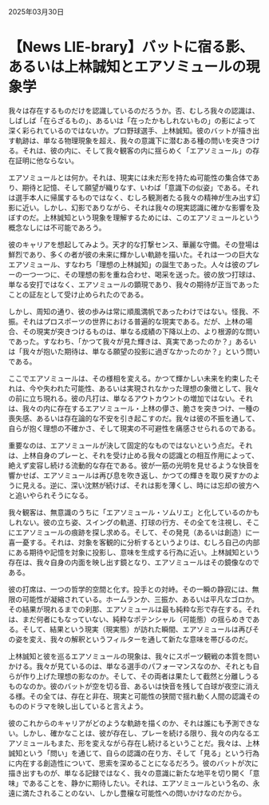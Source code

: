 2025年03月30日

# 【News LIE-brary】バットに宿る影、あるいは上林誠知とエアソミュールの現象学

我々は存在するものだけを認識しているのだろうか。否、むしろ我々の認識は、しばしば「在らざるもの」、あるいは「在ったかもしれないもの」の影によって深く彩られているのではないか。プロ野球選手、上林誠知。彼のバットが描き出す軌跡は、単なる物理現象を超え、我々の意識下に潜むある種の問いを突きつける。それは、彼の内に、そして我々観客の内に揺らめく「エアソミュール」の存在証明に他ならない。

エアソミュールとは何か。それは、現実には未だ形を持たぬ可能性の集合体であり、期待と記憶、そして願望が織りなす、いわば「意識下の似姿」である。それは選手本人に帰属するものではなく、むしろ観測者たる我々の精神が生み出す幻影に近い。しかし、幻影でありながら、それは我々の現実認識に確かな影響を及ぼすのだ。上林誠知という現象を理解するためには、このエアソミュールという概念なしには不可能であろう。

彼のキャリアを想起してみよう。天才的な打撃センス、華麗な守備。その登場は鮮烈であり、多くの者が彼の未来に輝かしい軌跡を描いた。それは一つの巨大なエアソミュール、すなわち「理想の上林誠知」の誕生であった。人々は彼のプレーの一つ一つに、その理想の影を重ね合わせ、喝采を送った。彼の放つ打球は、単なる安打ではなく、エアソミュールの顕現であり、我々の期待が正当であったことの証左として受け止められたのである。

しかし、周知の通り、彼の歩みは常に順風満帆であったわけではない。怪我、不振。それはプロスポーツの世界における普遍的な現実である。だが、上林の場合、その現実が突きつけるものは、単なる成績の下降以上の、より根源的な問いであった。すなわち、「かつて我々が見た輝きは、真実であったのか？」あるいは「我々が抱いた期待は、単なる願望の投影に過ぎなかったのか？」という問いである。

ここでエアソミュールは、その様相を変える。かつて輝かしい未来を約束したそれは、今や失われた可能性、あるいは実現されなかった理想の象徴として、我々の前に立ち現れる。彼の凡打は、単なるアウトカウントの増加ではない。それは、我々の内に存在するエアソミュール・上林の儚さ、脆さを突きつけ、一種の喪失感、あるいは存在論的な不安を引き起こすのだ。我々は彼の不振を通して、自らが抱く理想の不確かさ、そして現実の不可避性を痛感させられるのである。

重要なのは、エアソミュールが決して固定的なものではないという点だ。それは、上林自身のプレーと、それを受け止める我々の認識との相互作用によって、絶えず変容し続ける流動的な存在である。彼が一筋の光明を見せるような快音を響かせば、エアソミュールは再び息を吹き返し、かつての輝きを取り戻すかのように見える。逆に、深い沈黙が続けば、それは影を薄くし、時には忘却の彼方へと追いやられそうになる。

我々観客は、無意識のうちに「エアソミュール・ソムリエ」と化しているのかもしれない。彼の立ち姿、スイングの軌道、打球の行方、その全てを注視し、そこにエアソミュールの痕跡を探し求める。そして、その発見（あるいは創造）に一喜一憂する。それは、対象を客観的に分析するというよりは、むしろ自己の内部にある期待や記憶を対象に投影し、意味を生成する行為に近い。上林誠知という存在は、我々自身の内面を映し出す鏡となり、エアソミュールはその鏡像なのである。

彼の打席は、一つの哲学的空間と化す。投手との対峙。その一瞬の静寂には、無限の可能性が凝縮されている。ホームランか、三振か、あるいは平凡なゴロか。その結果が現れるまでの刹那、エアソミュールは最も純粋な形で存在する。それは、まだ何者にもなっていない、純粋なポテンシャル（可能態）の揺らめきである。そして、結果という現実（現実態）が訪れた瞬間、エアソミュールは再びその姿を変え、我々の解釈というフィルターを通して新たな意味を帯びるのだ。

上林誠知と彼を巡るエアソミュールの現象は、我々にスポーツ観戦の本質を問いかける。我々が見ているのは、単なる選手のパフォーマンスなのか、それとも自らが作り上げた理想の影なのか。そして、その両者は果たして截然と分離しうるものなのか。彼のバットが空を切る音、あるいは快音を残して白球が夜空に消える様。その全ては、存在と非在、現実と可能性の狭間で揺れ動く人間の認識そのもののドラマを映し出していると言えよう。

彼のこれからのキャリアがどのような軌跡を描くのか、それは誰にも予測できない。しかし、確かなことは、彼が存在し、プレーを続ける限り、我々の内なるエアソミュールもまた、形を変えながら存在し続けるということだ。我々は、上林誠知という「問い」を通じて、自らの認識の在り方、そして「見る」という行為に内在する創造性について、思索を深めることになるだろう。彼のバットが次に描き出すものが、単なる記録ではなく、我々の意識に新たな地平を切り開く「意味」であることを、静かに期待したい。それは、エアソミュールという名の、永遠に満たされることのない、しかし豊穣な可能性への問いかけなのだから。